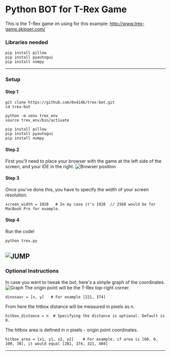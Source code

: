 # Python BOT for T-Rex Game
This is the T-Rex game im using for this example:
http://www.trex-game.skipser.com/
### Libraries needed
```
pip install pillow
pip install pyautogui
pip install numpy
```
---
### Setup
#### Step 1
```
git clone https://github.com/0x414b/trex-bot.git
cd trex-bot

python -m venv trex_env
source trex_env/bin/activate

pip install pillow
pip install pyautogui
pip install numpy
```
#### Step 2
First you'll need to place your browser with the game at the left side of the screen,
and your IDE in the right.
![Browser position](https://raw.githubusercontent.com/0x414b/trex-bot/master/browser_position.png)

#### Step 3
Once you've done this, you have to specify the width of your screen resolution.
```
screen_width = 1920   # In my case it's 1920  // 2560 would be for MacBook Pro for example.
```
#### Step 4
Run the code!
```
python trex.py
```
![JUMP](https://raw.githubusercontent.com/0x414b/trex-bot/master/trex.gif)
---
### Optional Instructions
In case you want to tweak the bot, here's a simple graph of the coordinates.
![Graph](https://raw.githubusercontent.com/0x414b/trex-bot/master/trex.PNG)
The origin point will be the T-Rex top-right corner.
```
dinosaur = [x, y]   # For example [221, 374]
```
From here the hitbox distance will be measured in pixels as n.
```
hitbox_distance = n  # Specifying the distance is optional. Default is 0.
```
The hitbox area is defined in n pixels - origin point coordinates.
```
hitbox_area = [x1, y1, x2, y2]    # For example, if area is [60, 0, 100, 30], it would equal [281, 374, 321, 404]
```
---
### 

